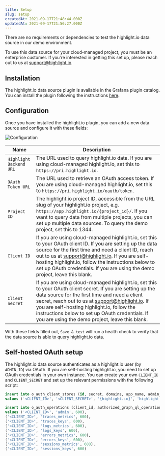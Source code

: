 ```yaml
---
title: Setup
slug: setup
createdAt: 2021-09-17T21:48:44.000Z
updatedAt: 2021-09-17T21:56:27.000Z
---
```


There are no requirements or dependencies to test the highlight.io data source in our demo environment.

To use this data source for your cloud-managed project, you must be an enterprise customer. If you're interested in getting this set up, please reach out to us at [support@highlight.io](mailto:support@highlight.io).

## Installation
The highlight.io data source plugin is available in the Grafana plugin catalog. You can install the plugin following the instructions [here](https://grafana.com/grafana/plugins/highlightinc-highlight-datasource/?tab=installation).

## Configuration
Once you have installed the highlight.io plugin, you can add a new data source and configure it with these fields:

![Configuration](/images/docs/grafana/configuration.png)

|Name|Description|
|----|-----------|
|`Highlight Backend URL`|The URL used to query highlight.io data. If you are using cloud-managed highlight.io, set this to `https://pri.highlight.io`.|
|`OAuth Token URL`|The URL used to retrieve an OAuth access token. If you are using cloud-managed highlight.io, set this to `https://pri.highlight.io/oauth/token`.|
|`Project ID`|The highlight.io project ID, accessible from the URL slug of your highlight.io project, e.g. `https://app.highlight.io/{project_id}/`. If you want to query data from multiple projects, you can set up multiple data sources. To query the demo project, set this to 1344.|
|`Client ID`|If you are using cloud-managed highlight.io, set this to your OAuth client ID. If you are setting up the data source for the first time and need a client ID, reach out to us at [support@highlight.io](mailto:support@highlight.io). If you are self-hosting highlight.io, follow the instructions below to set up OAuth credentials. If you are using the demo project, leave this blank.|
|`Client Secret`|If you are using cloud-managed highlight.io, set this to your OAuth client secret. If you are setting up the data source for the first time and need a client secret, reach out to us at [support@highlight.io](mailto:support@highlight.io). If you are self-hosting highlight.io, follow the instructions below to set up OAuth credentials. If you are using the demo project, leave this blank.|

With these fields filled out, `Save & test` will run a health check to verify that the data source is able to query highlight.io data.

## Self-hosted OAuth setup

The highlight.io data source authenticates as a highlight.io user (by `ADMIN_ID`) via OAuth. If you are self-hosting highlight.io, you need to set up OAuth credentials in your own instance. You can create your own `CLIENT_ID` and `CLIENT_SECRET` and set up the relevant permissions with the following script:

```sql
insert into o_auth_client_stores (id, secret, domains, app_name, admin_id)
values ('<CLIENT_ID>', '<CLIENT_SECRET>', '{highlight.io}', 'highlight.io', <ADMIN_ID>);

insert into o_auth_operations (client_id, authorized_graph_ql_operation, minute_rate_limit)
values ('<CLIENT_ID>', 'admin', 600),
('<CLIENT_ID>', 'traces_metrics', 600),
('<CLIENT_ID>', 'traces_keys', 600),
('<CLIENT_ID>', 'logs_metrics', 600),
('<CLIENT_ID>', 'logs_keys', 600),
('<CLIENT_ID>', 'errors_metrics', 600),
('<CLIENT_ID>', 'errors_keys', 600),
('<CLIENT_ID>', 'sessions_metrics', 600),
('<CLIENT_ID>', 'sessions_keys', 600)
```
